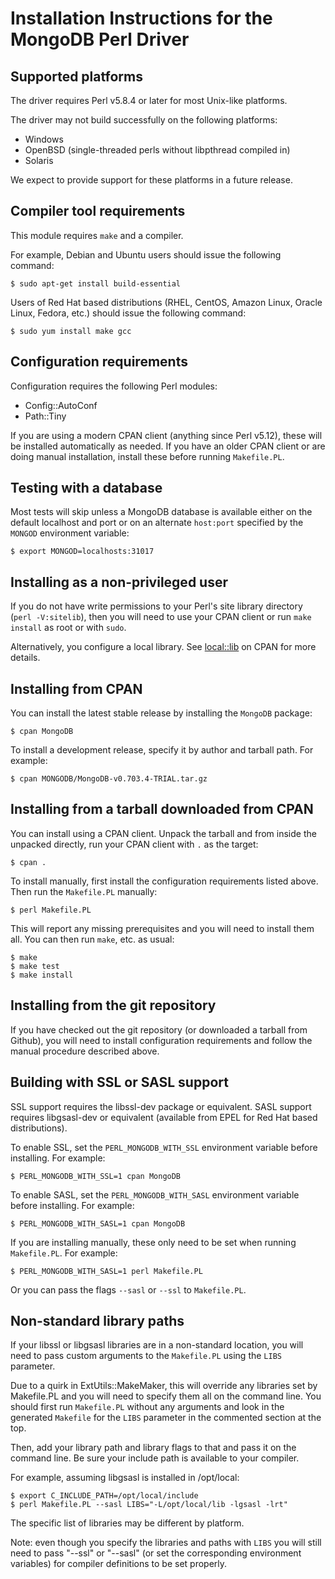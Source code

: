 # Installation Instructions for the MongoDB Perl Driver

## Supported platforms

The driver requires Perl v5.8.4 or later for most Unix-like platforms.

The driver may not build successfully on the following platforms:

* Windows
* OpenBSD (single-threaded perls without libpthread compiled in)
* Solaris

We expect to provide support for these platforms in a future release.

## Compiler tool requirements

This module requires `make` and a compiler.

For example, Debian and Ubuntu users should issue the following command:

    $ sudo apt-get install build-essential

Users of Red Hat based distributions (RHEL, CentOS, Amazon Linux, Oracle
Linux, Fedora, etc.) should issue the following command:

    $ sudo yum install make gcc

## Configuration requirements

Configuration requires the following Perl modules:

* Config::AutoConf
* Path::Tiny

If you are using a modern CPAN client (anything since Perl v5.12), these will
be installed automatically as needed.  If you have an older CPAN client or are
doing manual installation, install these before running `Makefile.PL`.

## Testing with a database

Most tests will skip unless a MongoDB database is available either on the
default localhost and port or on an alternate `host:port` specified by the
`MONGOD` environment variable:

    $ export MONGOD=localhosts:31017

## Installing as a non-privileged user

If you do not have write permissions to your Perl's site library directory
(`perl -V:sitelib`), then you will need to use your CPAN client or run
`make install` as root or with `sudo`.

Alternatively, you configure a local library.  See
[local::lib](https://metacpan.org/pod/local::lib#The-bootstrapping-technique)
on CPAN for more details.

## Installing from CPAN

You can install the latest stable release by installing the `MongoDB`
package:

    $ cpan MongoDB

To install a development release, specify it by author and tarball path.
For example:

    $ cpan MONGODB/MongoDB-v0.703.4-TRIAL.tar.gz

## Installing from a tarball downloaded from CPAN

You can install using a CPAN client.  Unpack the tarball and from
inside the unpacked directly, run your CPAN client with `.` as the target:

    $ cpan .

To install manually, first install the configuration requirements listed
above.  Then run the `Makefile.PL` manually:

    $ perl Makefile.PL

This will report any missing prerequisites and you will need to install
them all.  You can then run `make`, etc. as usual:

    $ make
    $ make test
    $ make install

## Installing from the git repository

If you have checked out the git repository (or downloaded a tarball from
Github), you will need to install configuration requirements and follow the
manual procedure described above.

## Building with SSL or SASL support

SSL support requires the libssl-dev package or equivalent.  SASL support
requires libgsasl-dev or equivalent (available from EPEL for Red Hat based
distributions).

To enable SSL, set the `PERL_MONGODB_WITH_SSL` environment variable before
installing.  For example:

    $ PERL_MONGODB_WITH_SSL=1 cpan MongoDB

To enable SASL, set the `PERL_MONGODB_WITH_SASL` environment variable before
installing.  For example:

    $ PERL_MONGODB_WITH_SASL=1 cpan MongoDB

If you are installing manually, these only need to be set when running
`Makefile.PL`.  For example:

    $ PERL_MONGODB_WITH_SASL=1 perl Makefile.PL

Or you can pass the flags `--sasl` or `--ssl` to `Makefile.PL`.

## Non-standard library paths

If your libssl or libgsasl libraries are in a non-standard location, you
will need to pass custom arguments to the `Makefile.PL` using the `LIBS`
parameter.

Due to a quirk in ExtUtils::MakeMaker, this will override any
libraries set by Makefile.PL and you will need to specify them all on the
command line.  You should first run `Makefile.PL` without any arguments and
look in the generated `Makefile` for the `LIBS` parameter in the commented
section at the top.

Then, add your library path and library flags to that and pass it on the
command line.  Be sure your include path is available to your compiler.

For example, assuming libgsasl is installed in /opt/local:

    $ export C_INCLUDE_PATH=/opt/local/include
    $ perl Makefile.PL --sasl LIBS="-L/opt/local/lib -lgsasl -lrt"

The specific list of libraries may be different by platform.

Note: even though you specify the libraries and paths with `LIBS` you will
still need to pass "--ssl" or "--sasl" (or set the corresponding
environment variables) for compiler definitions to be set properly.

